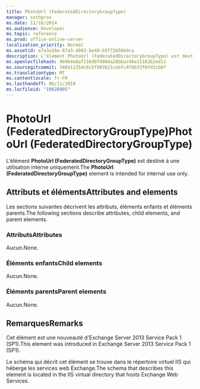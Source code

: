 ```yaml
---
title: PhotoUrl (FederatedDirectoryGroupType)
manager: sethgros
ms.date: 11/16/2014
ms.audience: Developer
ms.topic: reference
ms.prod: office-online-server
localization_priority: Normal
ms.assetid: e7a3a16e-67a3-4083-be40-b5f72656b9ca
description: L’élément PhotoUrl (FederatedDirectoryGroupType) est destiné à une utilisation interne uniquement.
ms.openlocfilehash: 9b964e8af116d8f4004a28bbac46e15162b2ed11
ms.sourcegitcommit: 34041125dc8c5f993b21cebfc4f8b72f0fd2cb6f
ms.translationtype: MT
ms.contentlocale: fr-FR
ms.lasthandoff: 06/11/2018
ms.locfileid: "19828805"
---
```

# <a name="photourl-federateddirectorygrouptype"></a><span data-ttu-id="42610-103">PhotoUrl (FederatedDirectoryGroupType)</span><span class="sxs-lookup"><span data-stu-id="42610-103">PhotoUrl (FederatedDirectoryGroupType)</span></span>

<span data-ttu-id="42610-104">L’élément **PhotoUrl (FederatedDirectoryGroupType)** est destiné à une utilisation interne uniquement.</span><span class="sxs-lookup"><span data-stu-id="42610-104">The **PhotoUrl (FederatedDirectoryGroupType)** element is intended for internal use only.</span></span> 

## <a name="attributes-and-elements"></a><span data-ttu-id="42610-105">Attributs et éléments</span><span class="sxs-lookup"><span data-stu-id="42610-105">Attributes and elements</span></span>

<span data-ttu-id="42610-106">Les sections suivantes décrivent les attributs, éléments enfants et éléments parents.</span><span class="sxs-lookup"><span data-stu-id="42610-106">The following sections describe attributes, child elements, and parent elements.</span></span>
  
### <a name="attributes"></a><span data-ttu-id="42610-107">Attributs</span><span class="sxs-lookup"><span data-stu-id="42610-107">Attributes</span></span>

<span data-ttu-id="42610-108">Aucun.</span><span class="sxs-lookup"><span data-stu-id="42610-108">None.</span></span>
  
### <a name="child-elements"></a><span data-ttu-id="42610-109">Éléments enfants</span><span class="sxs-lookup"><span data-stu-id="42610-109">Child elements</span></span>

<span data-ttu-id="42610-110">Aucun.</span><span class="sxs-lookup"><span data-stu-id="42610-110">None.</span></span>
  
### <a name="parent-elements"></a><span data-ttu-id="42610-111">Éléments parents</span><span class="sxs-lookup"><span data-stu-id="42610-111">Parent elements</span></span>

<span data-ttu-id="42610-112">Aucun.</span><span class="sxs-lookup"><span data-stu-id="42610-112">None.</span></span>
  
## <a name="remarks"></a><span data-ttu-id="42610-113">Remarques</span><span class="sxs-lookup"><span data-stu-id="42610-113">Remarks</span></span>

<span data-ttu-id="42610-114">Cet élément est une nouveauté d'Exchange Server 2013 Service Pack 1 (SP1).</span><span class="sxs-lookup"><span data-stu-id="42610-114">This element was introduced in Exchange Server 2013 Service Pack 1 (SP1).</span></span>
  
<span data-ttu-id="42610-115">Le schéma qui décrit cet élément se trouve dans le répertoire virtuel IIS qui héberge les services web Exchange.</span><span class="sxs-lookup"><span data-stu-id="42610-115">The schema that describes this element is located in the IIS virtual directory that hosts Exchange Web Services.</span></span>
  

